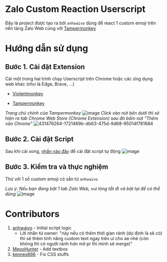 # Zalo Custom Reaction Userscript
Đây là project được tạo ra bởi `anhwaivo` dùng để react 1 custom emoji trên nền tảng Zalo Web cùng với <a href="https://www.tampermonkey.net/" target="_blank" rel="noopener noreferrer">Tampermonkey</a>

# Hướng dẫn sử dụng
## Bước 1. Cài đặt Extension
Cài một trong hai trình chạy Userscript trên Chrome hoặc các ứng dụng web khác (như là Edge, Brave, ...)

- <a href="https://violentmonkey.github.io/get-it/" target="_blank" rel="noopener noreferrer">Violentmonkey</a>

- <a href="https://www.tampermonkey.net/" target="_blank" rel="noopener noreferrer">Tampermonkey</a>

*Trang chủ chính của Tampermonkey*
![image](https://github.com/user-attachments/assets/372598bb-dba6-48a5-895e-435deb0e1f29)
*Click vào nút bên dưới thì sẽ hiện ra tab Chrome Web Store (Chrome Extension) sau đó bấm nút "Thêm vào Chrome"*
![431476264-1721469b-db63-475d-9d68-95014f781684](https://github.com/user-attachments/assets/d683a3a3-5d9c-4d18-89be-33922aa076d1)

## Bước 2. Cài đặt Script
Sau khi cài xong, <a href="https://github.com/anhwaivo/zalo-custom-reaction-userscript/raw/refs/heads/main/zalorcustomemoji.user.js" target="_blank" rel="noopener noreferrer">nhấn vào đây</a> để cài đặt script tự động
![image](https://github.com/user-attachments/assets/60650c05-55f0-4fd6-83d1-ff08eb18b785)

## Bước 3. Kiểm tra và thực nghiệm
Thử với 1 số custom emoji có sẵn từ `anhwaivo`

*Lưu ý: Nếu bạn đang bật 1 tab Zalo Web, vui lòng tắt đi và bật lại để có thể dùng*
![image](https://github.com/user-attachments/assets/fddf99f1-5d58-49c2-9ae1-fee28dcdc37c)

# Contributors
1. [anhwaivo](https://github.com/anhwaivo) - Initial script logic
   - Lời nhắn từ owner: "này nếu có thêm thời gian rảnh (dự định là sẽ có) thì sẽ thêm tính năng custom text ngay trên ui cho ae nhé (còn không thì có người rảnh hơn mở pr thì mình sẽ merge)"
3. [MeooHunter](https://github.com/MeooHunter) - Add textbox
4. [kennex666](https://github.com/kennex666) - Fix CSS stuffs
